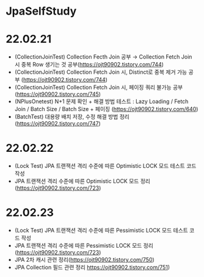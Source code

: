 # JpaSelfStudy



# 22.02.21
- (CollectionJoinTest) Collection Fecth Join 공부 → Collection Fetch Join 시 중복 Row 생기는 것 공부(https://ojt90902.tistory.com/744)
- (CollectionJoinTest) Collection Fetch Join 시, Distinct로 중복 제거 가능 공부 (https://ojt90902.tistory.com/744)
- (CollectionJoinTest) Collection Fetch Join 시, 페이징 쿼리 불가능 공부(https://ojt90902.tistory.com/745)
- (NPlusOnetest) N+1 문제 확인 + 해결 방법 테스트 : Lazy Loading / Fetch Join /  Batch Size / Batch Size + 페이징 (https://ojt90902.tistory.com/640)
- (BatchTest) 대용량 배치 저장, 수정 해결 방법 정리(https://ojt90902.tistory.com/747)

# 22.02.22
- (Lock Test) JPA 트랜잭션 격리 수준에 따른 Optimistic LOCK 모드 테스트 코드 작성
- JPA 트랜잭션 격리 수준에 따른 Optimistic LOCK 모드 정리 (https://ojt90902.tistory.com/723)

# 22.02.23
- (Lock Test) JPA 트랜잭션 격리 수준에 따른 Pessimistic LOCK 모드 테스트 코드 작성
- JPA 트랜잭션 격리 수준에 따른 Pessimistic LOCK 모드 정리 (https://ojt90902.tistory.com/723)
- JPA 2차 캐시 관련 정리(https://ojt90902.tistory.com/750)
- JPA Collection 필드 관련 정리 https://ojt90902.tistory.com/751)
